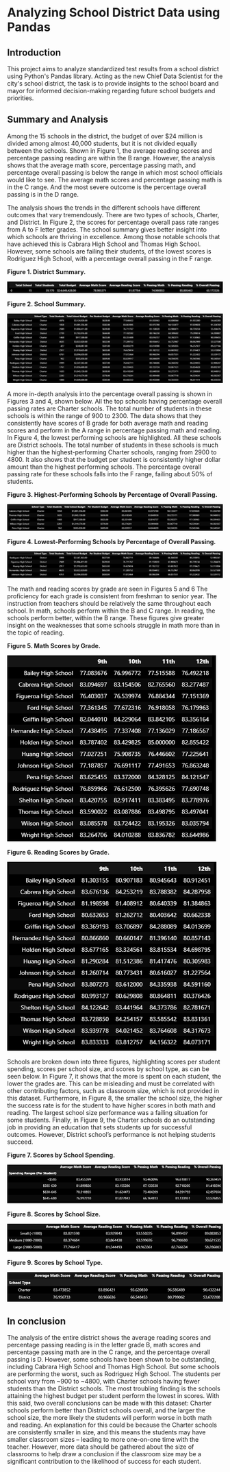 # Analyzing School District Data using Pandas

## Introduction
This project aims to analyze standardized test results from a school district using Python's Pandas library. Acting as the new Chief Data Scientist for the city's school district, the task is to provide insights to the school board and mayor for informed decision-making regarding future school budgets and priorities.

## Summary and Analysis 
Among the 15 schools in the district, the budget of over $24 million is divided among almost 40,000 students, but it is not divided equally between the schools. Shown in Figure 1, the average reading scores and percentage passing reading are within the B range. However, the analysis shows that the average math score, percentage passing math, and percentage overall passing is below the range in which most school officials would like to see. The average math scores and percentage passing math is in the C range. And the most severe outcome is the percentage overall passing is in the D range. 

The analysis shows the trends in the different schools have different outcomes that vary tremendously. There are two types of schools, Charter, and District. In Figure 2, the scores for percentage overall pass rate ranges from A to F letter grades. The school summary gives better insight into which schools are thriving in excellence. Among those notable schools that have achieved this is Cabrara High School and Thomas High School. However, some schools are failing their students, of the lowest scores is Rodriguez High School, with a percentage overall passing in the F range.

 
**Figure 1. District Summary.**

![image](Images/PyCitySchoolsDistrictSummary.PNG)
 
**Figure 2. School Summary.**

![image](Images/PyCitySchoolsSchoolSummary.PNG) 

A more in-depth analysis into the percentage overall passing is shown in Figures 3 and 4, shown below. All the top schools having percentage overall passing rates are Charter schools. The total number of students in these schools is within the range of 900 to 2300. The data shows that they consistently have scores of B grade for both average math and reading scores and perform in the A range in percentage passing math and reading. In Figure 4, the lowest performing schools are highlighted. All these schools are District schools. The total number of students in these schools is much higher than the highest-performing Charter schools, ranging from 2900 to 4800. It also shows that the budget per student is consistently higher dollar amount than the highest performing schools. The percentage overall passing rate for these schools falls into the F range, failing about 50% of students.
 
**Figure 3. Highest-Performing Schools by Percentage of Overall Passing.**

![image](Images/PyCitySchoolsHighestPerformance.PNG) 
 
**Figure 4. Lowest-Performing Schools by Percentage of Overall Passing.**

![image](Images/PyCitySchoolsBottomPerformance.PNG) 

The math and reading scores by grade are seen in Figures 5 and 6 The proficiency for each grade is consistent from freshman to senior year. The instruction from teachers should be relatively the same throughout each school. In math, schools perform within the B and C range. In reading, the schools perform better, within the B range. These figures give greater insight on the weaknesses that some schools struggle in math more than in the topic of reading.

        
**Figure 5. Math Scores by Grade.** 

![image](Images/PyCitySchoolsMathScoresByGrade.PNG)                 

**Figure 6. Reading Scores by Grade.**

![image](Images/PyCitySchoolsReadingScoresByGrade.PNG) 

Schools are broken down into three figures, highlighting scores per student spending, scores per school size, and scores by school type, as can be seen below. In Figure 7, it shows that the more is spent on each student, the lower the grades are. This can be misleading and must be correlated with other contributing factors, such as classroom size, which is not provided in this dataset. Furthermore, in Figure 8, the smaller the school size, the higher the success rate is for the student to have higher scores in both math and reading. The largest school size performance was a failing situation for some students. Finally, in Figure 9, the Charter schools do an outstanding job in providing an education that sets students up for successful outcomes. However, District school’s performance is not helping students succeed.

 
**Figure 7. Scores by School Spending.**

![image](Images/PyCitySchoolsSpendingPerStudent.PNG)   
 
**Figure 8. Scores by School Size.**

![image](Images/PyCitySchoolsSpendingPerSize.PNG)   
 
**Figure 9. Scores by School Type.**

![image](Images/PyCitySchoolsSpendingPerType.PNG)   

## In conclusion
The analysis of the entire district shows the average reading scores and percentage passing reading is in the letter grade B, math scores and percentage passing math are in the C range, and the percentage overall passing is D.  However, some schools have been shown to be outstanding, including Cabrara High School and Thomas High School. But some schools are performing the worst, such as Rodriguez High School. The students per school vary from ~900 to ~4800, with Charter schools having fewer students than the District schools. The most troubling finding is the schools attaining the highest budget per student perform the lowest in scores. With this said, two overall conclusions can be made with this dataset: Charter schools perform better than District schools overall, and the larger the school size, the more likely the students will perform worse in both math and reading. An explanation for this could be because the Charter schools are consistently smaller in size, and this means the students may have smaller classroom sizes – leading to more one-on-one time with the teacher. However, more data should be gathered about the size of classrooms to help draw a conclusion if the classroom size may be a significant contribution to the likelihood of success for each student.


